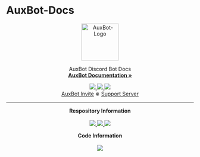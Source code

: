 # AuxBot-Docs

<div>
    <p align="center">
        <a href="https://www.auxbot.xyz">
        <img src="https://i.imgur.com/mI2rFoO.png" alt="AuxBot-Logo" width="100" height="100">
        </a>
    </p>
</div>
<div>
    <p align="center">
        AuxBot Discord Bot Docs
        <br>
        <a href="https://www.auxbot.xyz/docs"><strong>AuxBot Documentation »</strong></a>
        <p align="center">
        <a href="https://www.auxbot.xyz/docs">
            <img src="https://img.shields.io/badge/GitBook-Passing-green">
        </a>
        <a href="https://www.auxbot.xyz">
            <img src="https://img.shields.io/badge/Discord.py-1.7-blue.svg">
        </a>
        <a href="https://www.auxbot.xyz">
            <img src="https://img.shields.io/badge/Python-3.9.4-yellow.svg">
        </a>
        <br>
        <a href="https://www.auxbot.xyz/invite">AuxBot Invite</a>
        ⋇
        <a href="https://www.auxbot.xyz/support">Support Server</a>
    </p>
</div>
<hr>
<div>
    <p align="center">
        <strong>Respository Information</strong>
        <br>
        <br>
        <a href="https://github.com/AuxBot-Discord-Bot/AuxBot-Docs">
            <img src="https://img.shields.io/github/last-commit/AuxBot-Discord-Bot/AuxBot-Docs?color=purple&label=Last%20Commit&logo=GitHub&logoColor=white">
        </a>
        <a href="https://github.com/AuxBot-Discord-Bot/AuxBot-Docs">
            <img src="https://img.shields.io/github/license/AuxBot-Discord-Bot/AuxBot-Docs?color=orange&label=License&logo=GitHub">
        </a>
        <a href="https://github.com/AuxBot-Discord-Bot/AuxBot-Docs">
            <img src="https://img.shields.io/github/repo-size/AuxBot-Discord-Bot/AuxBot-Docs?color=blue&label=Repo%20Size&logo=GitHub&logoColor=white">
        </a>
    </p>
    <p align="center">
        <strong>Code Information</strong>
        <br>
        <br>
        <a href="https://github.com/AuxBot-Discord-Bot/AuxBot-Docs">
            <img src="https://github.com/AuxBot-Discord-Bot/AuxBot/blob/Badges/badge.svg">
        </a>
    </p>
</div>
